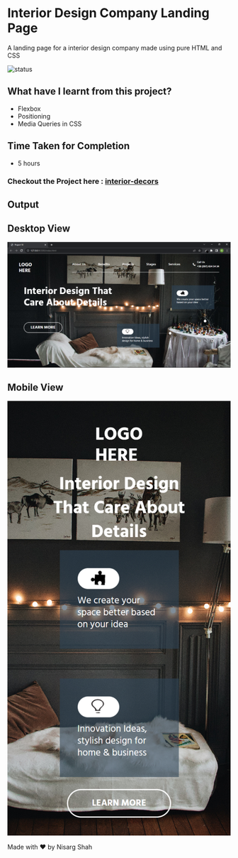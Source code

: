 # Interior Design Company Landing Page
A landing page for a interior design company made using pure HTML and CSS

![status](https://img.shields.io/badge/status-ongoing-green)

## What have I learnt from this project?
- Flexbox
- Positioning
- Media Queries in CSS

## Time Taken for Completion
- 5 hours

### Checkout the Project here : [interior-decors](https://interior-decors.netlify.app/)

## Output

## Desktop View
![output](output.png)

## Mobile View
![mobile](mobile.png)

Made with ❤️ by Nisarg Shah


